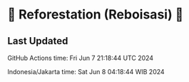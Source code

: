 
# 🌳 Reforestation (Reboisasi) 🌲

## Last Updated

GitHub Actions time: Fri Jun  7 21:18:44 UTC 2024

Indonesia/Jakarta time: Sat Jun  8 04:18:44 WIB 2024
